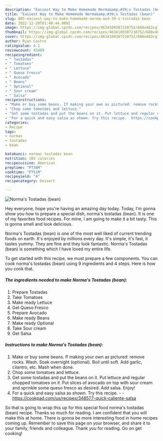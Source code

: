 ```yaml
---
description: "Easiest Way to Make Homemade Norma&amp;#39;s Tostadas (bean)"
title: "Easiest Way to Make Homemade Norma&amp;#39;s Tostadas (bean)"
slug: 885-easiest-way-to-make-homemade-norma-and-39-s-tostadas-bean
date: 2022-12-20T01:40:44.809Z
image: https://img-global.cpcdn.com/recipes/4634109387210752/680x482cq70/normas-tostadas-bean-recipe-main-photo.jpg
thumbnail: https://img-global.cpcdn.com/recipes/4634109387210752/680x482cq70/normas-tostadas-bean-recipe-main-photo.jpg
cover: https://img-global.cpcdn.com/recipes/4634109387210752/680x482cq70/normas-tostadas-bean-recipe-main-photo.jpg
author: Ryan Castro
ratingvalue: 4.1
reviewcount: 45489
recipeingredient:
- " Tostadas"
- " Tomatoes"
- " Lettuce"
- " Queso Fresco"
- " Avocado"
- " Beans"
- " Optional"
- " Sour cream"
- " Salsa"
recipeinstructions:
- "Make or buy some beans. If making your own as pictured: remove rocks. Wash. Soak overnight (optional). Boil until soft. Add garlic, cilantro, etc. Mash when done."
- "Chop some tomatoes and lettuce."
- "Get some tostadas and put the beans on it. Put lettuce and regular chopped tomatoes on it. Put slices of avocado on top with sour cream and sprinkle some queso fresco as desired. Add salsa. Enjoy!"
- "For a quick and easy salsa as shown. Try this recipe.  https://cookpad.com/us/recipes/348577-quick-caliente-salsa"
categories:
- Recipe
tags:
- normas
- tostadas
- bean

katakunci: normas tostadas bean 
nutrition: 183 calories
recipecuisine: American
preptime: "PT36M"
cooktime: "PT51M"
recipeyield: "4"
recipecategory: Dessert

---
```



![Norma&#39;s Tostadas (bean)](https://img-global.cpcdn.com/recipes/4634109387210752/680x482cq70/normas-tostadas-bean-recipe-main-photo.jpg)

Hey everyone, hope you're having an amazing day today. Today, I'm gonna show you how to prepare a special dish, norma&#39;s tostadas (bean). It is one of my favorites food recipes. For mine, I am going to make it a bit tasty. This is gonna smell and look delicious.

Norma&#39;s Tostadas (bean) is one of the most well liked of current trending foods on earth. It's enjoyed by millions every day. It's simple, it's fast, it tastes yummy. They are fine and they look fantastic. Norma&#39;s Tostadas (bean) is something which I have loved my entire life.




To get started with this recipe, we must prepare a few components. You can cook norma&#39;s tostadas (bean) using 9 ingredients and 4 steps. Here is how you cook that.

<!--inarticleads1-->

##### The ingredients needed to make Norma&#39;s Tostadas (bean):

1. Prepare  Tostadas
1. Take  Tomatoes
1. Make ready  Lettuce
1. Get  Queso Fresco
1. Prepare  Avocado
1. Make ready  Beans
1. Make ready  Optional
1. Take  Sour cream
1. Get  Salsa




<!--inarticleads2-->

##### Instructions to make Norma&#39;s Tostadas (bean):

1. Make or buy some beans. If making your own as pictured: remove rocks. Wash. Soak overnight (optional). Boil until soft. Add garlic, cilantro, etc. Mash when done.
1. Chop some tomatoes and lettuce.
1. Get some tostadas and put the beans on it. Put lettuce and regular chopped tomatoes on it. Put slices of avocado on top with sour cream and sprinkle some queso fresco as desired. Add salsa. Enjoy!
1. For a quick and easy salsa as shown. Try this recipe. -  - https://cookpad.com/us/recipes/348577-quick-caliente-salsa




So that is going to wrap this up for this special food norma&#39;s tostadas (bean) recipe. Thanks so much for reading. I am confident that you will make this at home. There is gonna be more interesting food in home recipes coming up. Remember to save this page on your browser, and share it to your family, friends and colleague. Thank you for reading. Go on get cooking!
